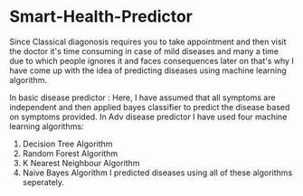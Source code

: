 # Smart-Health-Predictor

Since Classical diagonosis requires you to take appointment and then visit the doctor it's time consuming in case of mild diseases and many a time due to which people ignores it and faces consequences later on that's why I have come up with the idea of predicting diseases using machine learning algorithm.

In basic disease predictor : Here, I have assumed that all symptoms are independent and then applied bayes classifier to predict the disease based on symptoms provided.
In Adv disease predictor I have used four machine learning algorithms: 
  1. Decision Tree Algorithm
  2. Random Forest Algorithm
  3. K Nearest Neighbour Algorithm
  4. Naive Bayes Algorithm 
I predicted diseases using all of these algorithms seperately. 
